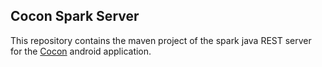 ## Cocon Spark Server
This repository contains the maven project of the spark java REST server for the [Cocon](https://gitlab.com/Tak3r07/cocon-android) android application.